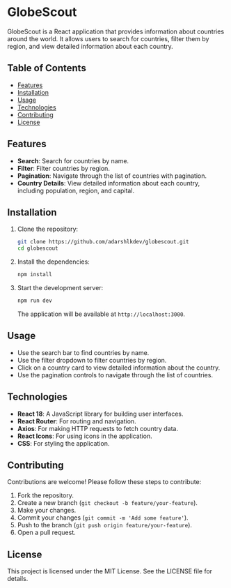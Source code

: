 # GlobeScout

GlobeScout is a React application that provides information about countries around the world. It allows users to search for countries, filter them by region, and view detailed information about each country.

## Table of Contents

- [Features](#features)
- [Installation](#installation)
- [Usage](#usage)
- [Technologies](#technologies)
- [Contributing](#contributing)
- [License](#license)

## Features

- **Search**: Search for countries by name.
- **Filter**: Filter countries by region.
- **Pagination**: Navigate through the list of countries with pagination.
- **Country Details**: View detailed information about each country, including population, region, and capital.

## Installation

1. Clone the repository:

    ```bash
    git clone https://github.com/adarshlkdev/globescout.git
    cd globescout
    ```

2. Install the dependencies:

    ```bash
    npm install
    ```

3. Start the development server:

    ```bash
    npm run dev
    ```

    The application will be available at `http://localhost:3000`.

## Usage

- Use the search bar to find countries by name.
- Use the filter dropdown to filter countries by region.
- Click on a country card to view detailed information about the country.
- Use the pagination controls to navigate through the list of countries.

## Technologies

- **React 18**: A JavaScript library for building user interfaces.
- **React Router**: For routing and navigation.
- **Axios**: For making HTTP requests to fetch country data.
- **React Icons**: For using icons in the application.
- **CSS**: For styling the application.

## Contributing

Contributions are welcome! Please follow these steps to contribute:

1. Fork the repository.
2. Create a new branch (`git checkout -b feature/your-feature`).
3. Make your changes.
4. Commit your changes (`git commit -m 'Add some feature'`).
5. Push to the branch (`git push origin feature/your-feature`).
6. Open a pull request.

## License

This project is licensed under the MIT License. See the LICENSE file for details.
